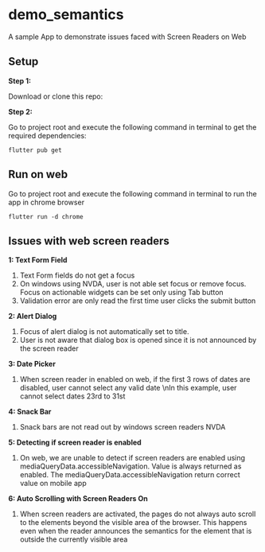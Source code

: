 # demo_semantics

A sample App to demonstrate issues faced with Screen Readers on Web



## Setup

**Step 1:**

Download or clone this repo:


**Step 2:**

Go to project root and execute the following command in terminal to get the required dependencies: 

```
flutter pub get 
```

## Run on web

Go to project root and execute the following command in terminal to run the app in chrome browser

```
flutter run -d chrome 
```

## Issues with web screen readers

**1: Text Form Field**
1. Text Form fields do not get a focus
2. On windows using NVDA, user is not able set focus or remove focus. Focus on actionable widgets can be set only using Tab button
3. Validation error are only read the first time user clicks the submit button

**2: Alert Dialog**
1. Focus of alert dialog is not automatically set to title.
2. User is not aware that dialog box is opened since it is not announced by the screen reader

**3: Date Picker**
1. When screen reader in enabled on web, if the first 3 rows of dates are disabled, user cannot select any valid date \nIn this example, user cannot select dates 23rd to 31st

**4: Snack Bar**
1. Snack bars are not read out by windows screen readers NVDA

**5: Detecting if screen reader is enabled**
1. On web, we are unable to detect if screen readers are enabled using mediaQueryData.accessibleNavigation.
Value is always returned as enabled.
The mediaQueryData.accessibleNavigation return correct value on mobile app 

**6: Auto Scrolling with Screen Readers On**
1. When screen readers are activated, the pages do not always auto scroll to the elements beyond the visible area of the browser. This happens even when the reader announces the semantics for the element that is outside the currently visible area